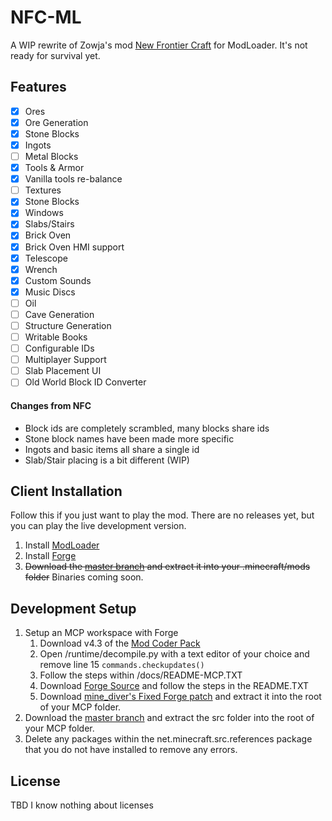# NFC-ML
A WIP rewrite of Zowja's mod [New Frontier Craft](http://newfrontiercraft.net/) for ModLoader. It's not ready for survival yet.

## Features
- [x] Ores
- [x] Ore Generation
- [x] Stone Blocks
- [x] Ingots
- [ ] Metal Blocks
- [x] Tools & Armor
- [x] Vanilla tools re-balance
- [ ] Textures
- [x] Stone Blocks
- [x] Windows
- [x] Slabs/Stairs
- [x] Brick Oven
- [x] Brick Oven HMI support
- [x] Telescope
- [x] Wrench
- [x] Custom Sounds
- [x] Music Discs
- [ ] Oil
- [ ] Cave Generation
- [ ] Structure Generation
- [ ] Writable Books
- [ ] Configurable IDs
- [ ] Multiplayer Support
- [ ] Slab Placement UI
- [ ] Old World Block ID Converter

#### Changes from NFC
- Block ids are completely scrambled, many blocks share ids
- Stone block names have been made more specific
- Ingots and basic items all share a single id
- Slab/Stair placing is a bit different (WIP)

## Client Installation
Follow this if you just want to play the mod. There are no releases yet, but you can play the live development version.
1. Install [ModLoader](https://mcarchive.net/mods/modloader?gvsn=b1.7.3) 
2. Install [Forge](https://mcarchive.net/mods/minecraftforge?gvsn=b1.7.3)
3. ~~Download the [master branch](https://github.com/rekadoodle/NFC-ML/archive/master.zip) and extract it into your .minecraft/mods folder~~ Binaries coming soon.

## Development Setup
1. Setup an MCP workspace with Forge
   1. Download v4.3 of the [Mod Coder Pack](https://minecraft.gamepedia.com/Programs_and_editors/Mod_Coder_Pack#Downloads)
   2. Open /runtime/decompile.py with a text editor of your choice and remove line 15 `commands.checkupdates()`
   3. Follow the steps within /docs/README-MCP.TXT
   4. Download [Forge Source](https://mcarchive.net/mods/minecraftforge?gvsn=b1.7.3) and follow the steps in the README.TXT
   5. Download [mine_diver's Fixed Forge patch](http://www.mediafire.com/file/kmf47og8hf1c7ib) and extract it into the root of your MCP folder.
2. Download the [master branch](https://github.com/rekadoodle/NFC-ML/archive/master.zip) and extract the src folder into the root of your MCP folder.
3. Delete any packages within the net.minecraft.src.references package that you do not have installed to remove any errors.

## License

TBD I know nothing about licenses
